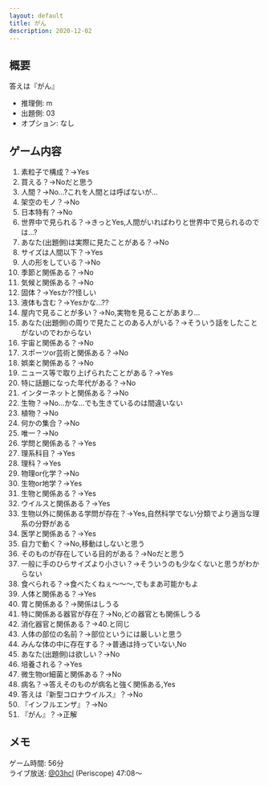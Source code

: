 ```yaml
---
layout: default
title: がん
description: 2020-12-02
---
```


## 概要

答えは『がん』

- 推理側: m
- 出題側: 03
- オプション: なし

## ゲーム内容

1. 素粒子で構成？→Yes
2. 買える？→Noだと思う
3. 人間？→No…?これを人間とは呼ばないが…
4. 架空のモノ？→No
5. 日本特有？→No
6. 世界中で見られる？→きっとYes,人間がいればわりと世界中で見られるのでは…?
7. あなた(出題側)は実際に見たことがある？→No
8. サイズは人間以下？→Yes
9. 人の形をしている？→No
10. 季節と関係ある？→No
11. 気候と関係ある？→No
12. 固体？→Yesか??怪しい
13. 液体も含む？→Yesかな…??
14. 屋内で見ることが多い？→No,実物を見ることがあまり…
15. あなた(出題側)の周りで見たことのある人がいる？→そういう話をしたことがないのでわからない
16. 宇宙と関係ある？→No
17. スポーツor芸術と関係ある？→No
18. 娯楽と関係ある？→No
19. ニュース等で取り上げられたことがある？→Yes
20. 特に話題になった年代がある？→No
21. インターネットと関係ある？→No
22. 生物？→No…かな…でも生きているのは間違いない
23. 植物？→No
24. 何かの集合？→No
25. 唯一？→No
26. 学問と関係ある？→Yes
27. 理系科目？→Yes
28. 理科？→Yes
29. 物理or化学？→No
30. 生物or地学？→Yes
31. 生物と関係ある？→Yes
32. ウイルスと関係ある？→Yes
33. 生物以外に関係ある学問が存在？→Yes,自然科学でない分類でより適当な理系の分野がある
34. 医学と関係ある？→Yes
35. 自力で動く？→No,移動はしないと思う
36. そのものが存在している目的がある？→Noだと思う
37. 一般に手のひらサイズより小さい？→そういうのも少なくないと思うがわからない
38. 食べられる？→食べたくねぇ～～～,でもまあ可能かもよ
39. 人体と関係ある？→Yes
40. 胃と関係ある？→関係はしうる
41. 特に関係ある器官が存在？→No,どの器官とも関係しうる
42. 消化器官と関係ある？→40.と同じ
43. 人体の部位の名前？→部位というには厳しいと思う
44. みんな体の中に存在する？→普通は持っていない,No
45. あなた(出題側)は欲しい？→No
46. 培養される？→Yes
47. 微生物or細菌と関係ある？→No
48. 病名？→答えそのものが病名と強く関係ある,Yes
49. 答えは『新型コロナウイルス』？→No
50. 『インフルエンザ』？→No
51. 『がん』？→正解

## メモ

ゲーム時間: 56分  
ライブ放送: [@03hcl](https://www.periscope.tv/03hcl/1PlKQPBMyNDxE?t=47m8s) (Periscope) 47:08～
